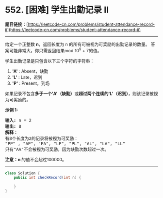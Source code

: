 # 552. [困难] 学生出勤记录 II

**题目链接：**[https://leetcode-cn.com/problems/student-attendance-record-ii](https://leetcode-cn.com/problems/student-attendance-record-ii)

---

<div class="content__1Y2H">
 <div class="notranslate">
  <p>给定一个正整数&nbsp;<strong>n</strong>，返回长度为 n 的所有可被视为可奖励的出勤记录的数量。 答案可能非常大，你只需返回结果mod 10<sup>9</sup> + 7的值。</p> 
  <p>学生出勤记录是只包含以下三个字符的字符串：</p> 
  <ol> 
   <li><strong>'A'</strong> : Absent，缺勤</li> 
   <li><strong>'L'</strong> : Late，迟到</li> 
   <li><strong>'P'</strong> : Present，到场</li> 
  </ol> 
  <p>如果记录不包含<strong>多于一个'A'（缺勤）</strong>或<strong>超过两个连续的'L'（迟到）</strong>，则该记录被视为可奖励的。</p> 
  <p><strong>示例 1:</strong></p> 
  <pre class="language-text"><strong>输入:</strong> n = 2
<strong>输出:</strong> 8 <strong>
解释：</strong>
有8个长度为2的记录将被视为可奖励：
"PP" , "AP", "PA", "LP", "PL", "AL", "LA", "LL"
只有"AA"不会被视为可奖励，因为缺勤次数超过一次。</pre> 
  <p><strong>注意：n </strong>的值不会超过100000。</p> 
 </div>
</div>

---

```java
class Solution {
    public int checkRecord(int n) {
        
    }
}
```